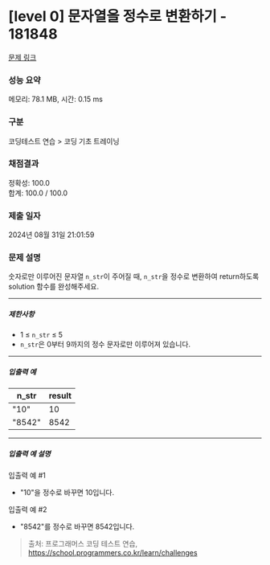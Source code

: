 # [level 0] 문자열을 정수로 변환하기 - 181848 

[문제 링크](https://school.programmers.co.kr/learn/courses/30/lessons/181848) 

### 성능 요약

메모리: 78.1 MB, 시간: 0.15 ms

### 구분

코딩테스트 연습 > 코딩 기초 트레이닝

### 채점결과

정확성: 100.0<br/>합계: 100.0 / 100.0

### 제출 일자

2024년 08월 31일 21:01:59

### 문제 설명

<p>숫자로만 이루어진 문자열 <code>n_str</code>이 주어질 때, <code>n_str</code>을 정수로 변환하여 return하도록 solution 함수를 완성해주세요.</p>

<hr>

<h5>제한사항</h5>

<ul>
<li>1 ≤ <code>n_str</code> ≤ 5</li>
<li><code>n_str</code>은 0부터 9까지의 정수 문자로만 이루어져 있습니다.</li>
</ul>

<hr>

<h5>입출력 예</h5>
<table class="table">
        <thead><tr>
<th>n_str</th>
<th>result</th>
</tr>
</thead>
        <tbody><tr>
<td>"10"</td>
<td>10</td>
</tr>
<tr>
<td>"8542"</td>
<td>8542</td>
</tr>
</tbody>
      </table>
<hr>

<h5>입출력 예 설명</h5>

<p>입출력 예 #1</p>

<ul>
<li>"10"을 정수로 바꾸면 10입니다.</li>
</ul>

<p>입출력 예 #2</p>

<ul>
<li>"8542"를 정수로 바꾸면 8542입니다.</li>
</ul>


> 출처: 프로그래머스 코딩 테스트 연습, https://school.programmers.co.kr/learn/challenges